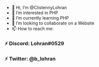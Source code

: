 - 👋 Hi, I’m @ClistennyLohran
- 👀 I’m interested in PHP
- 🌱 I’m currently learning PHP
- 💞️ I’m looking to collaborate on a Website
- 📫 How to reach me:

<h3>⚡ Discord: Lohran#0529</h3>
<h3>⚡ Twitter: @b_lohran</h3>
